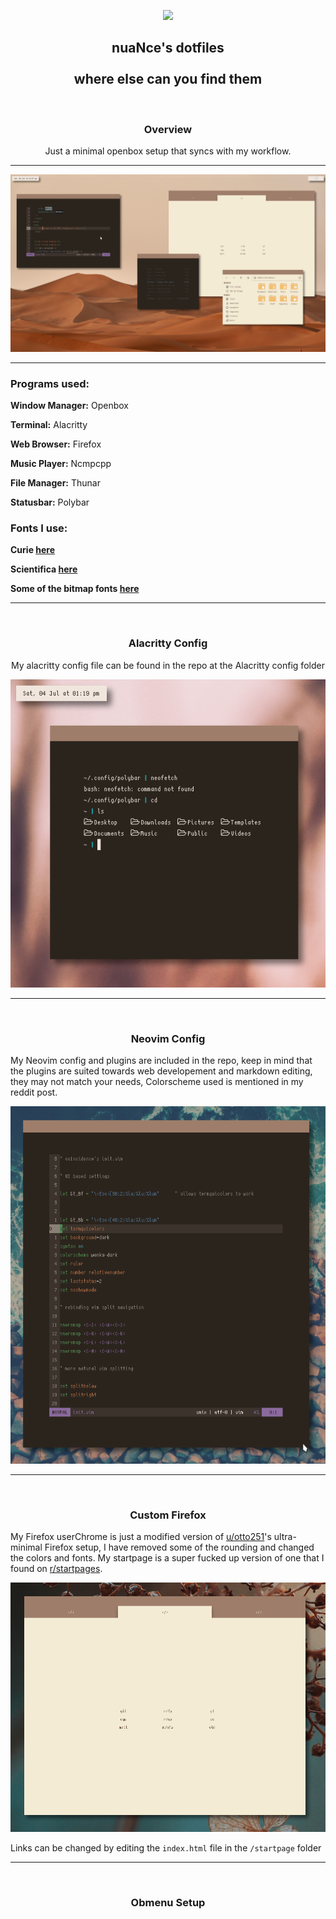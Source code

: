 <p align="center">
  <img width="25%" src="https://i.imgur.com/Mcdonvs.jpg?1"
</p>

<h2 align="center">
    <b>nuaNce's dotfiles</b> 
    <br />
    <br />
    <b>where else can you find them</b>
</h2>
<br />

<h3 align="center">
    <b>Overview</b>
</h3>
<p align="center">Just a minimal openbox setup that syncs with my workflow.</p>

***
![img](scrots/scrot-desktop.png)

***
### Programs used:

**Window Manager:** Openbox

**Terminal:** Alacritty

**Web Browser:** Firefox

**Music Player:** Ncmpcpp

**File Manager:** Thunar

**Statusbar:** Polybar

### Fonts I use:

**Curie [here](https://github.com/NerdyPepper/curie)**

**Scientifica [here](https://github.com/NerdyPepper/scientifica)**

**Some of the bitmap fonts [here](https://addy-dclxvi.github.io/post/bitmap-fonts/)**
***
<br />
<h3 align="center">Alacritty Config</h3>

<p align="center"> My alacritty config file can be found in the repo at the Alacritty config folder</p>

<p align="center"

![img](scrots/scrot-alacritty.png)

</p>

***

<br />
<h3 align="center">Neovim Config</h3>

My Neovim config and plugins are included in the repo, keep in mind that the plugins are suited towards web developement and markdown editing, they may not match your needs, Colorscheme used is mentioned in my reddit post.

<p align="center"

![img](scrots/scrot-neovim.png)

</p>

***
<br />
<h3 align="center">Custom Firefox</h3>

My Firefox userChrome is just a modified version of [u/otto251](https://www.reddit.com/user/otto251/)'s ultra-minimal Firefox setup, I have removed some of the rounding and changed the colors and fonts. My startpage is a super fucked up version of one that I found on [r/startpages](https://www.reddit.com/r/startpages/).

<p align="center">

![img](scrots/scrot-firefox.png)

</p>

Links can be changed by editing the `index.html` file in the `/startpage` folder
***
<br />
<h3 align="center">Obmenu Setup</h3>
